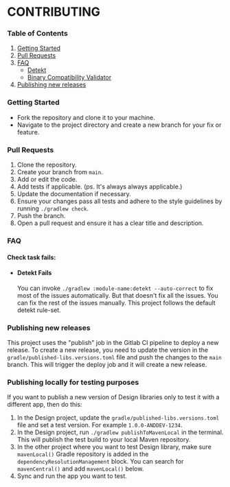 # CONTRIBUTING

### Table of Contents

1. [Getting Started](#getting-started)
2. [Pull Requests](#pull-requests)
3. [FAQ](#faq)
    - [Detekt](#detekt-fails)
    - [Binary Compatibility Validator](#binary-compatibility-validator-fails)
4. [Publishing new releases](#publishing-new-releases)

### Getting Started

- Fork the repository and clone it to your machine.
- Navigate to the project directory and create a new branch for your fix or feature.

### Pull Requests

1. Clone the repository.
2. Create your branch from `main`.
3. Add or edit the code.
4. Add tests if applicable. (ps. It's always always applicable.)
5. Update the documentation if necessary.
6. Ensure your changes pass all tests and adhere to the style guidelines by
   running `./gradlew check`.
7. Push the branch.
8. Open a pull request and ensure it has a clear title and description.

### FAQ

#### Check task fails:

- #### Detekt Fails
  You can invoke `./gradlew :module-name:detekt --auto-correct` to fix most of the issues
  automatically. But that doesn't fix all the issues. You can fix the rest of the issues manually.
  This project follows the default detekt rule-set.

### Publishing new releases

This project uses the "publish" job in the Gitlab CI pipeline to deploy a new release.
To create a new release, you need to update the version in the `gradle/published-libs.versions.toml`
file and push the changes to the `main` branch. This will trigger the deploy job and it will create
a new release.

### Publishing locally for testing purposes

If you want to publish a new version of Design libraries only to test it with a different app, then
do this:

1. In the Design project, update the `gradle/published-libs.versions.toml` file and set a test
   version. For example `1.0.0-ANDDEV-1234`.
2. In the Design project, run `./gradlew publishToMavenLocal` in the terminal. This will publish the
   test build to your local Maven repository.
3. In the other project where you want to test Design library, make sure `mavenLocal()` Gradle
   repository is added in the `dependencyResolutionManagement` block. You can search
   for `mavenCentral()` and add `mavenLocal()` below.
4. Sync and run the app you want to test.
